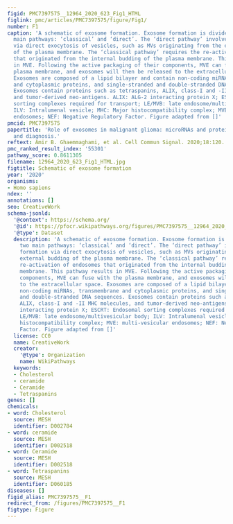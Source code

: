 ```yaml
---
figid: PMC7397575__12964_2020_623_Fig1_HTML
figlink: pmc/articles/PMC7397575/figure/Fig1/
number: F1
caption: 'A schematic of exosome formation. Exosome formation is divided into two
  main pathways: ‘classical’ and ‘direct’. The ‘direct pathway’ involves exosome formation
  via direct exocytosis of vesicles, such as MVs originating from the external budding
  of the plasma membrane. The ‘classical pathway’ requires the re-activation of endosomes
  that originated from the internal budding of the plasma membrane. This pathway results
  in MVE. Following the active packaging of their components, MVE can fuse with the
  plasma membrane, and exosomes will then be released to the extracellular space.
  Exosomes are composed of a lipid bilayer and contain non-coding miRNAs, transmembrane
  and cytoplasmic proteins, and single-stranded and double-stranded DNA sequences.
  Exosomes contain proteins such as tetraspanins, ALIX, class-I and -II MHC molecules,
  and tumor-derived neo-antigens. ALIX: ALG-2 interacting protein X; ESCRT: Endosomal
  sorting complexes required for transport; LE/MVB: late endosome/multivesicular body;
  ILV: Intralumenal vesicle; MHC: Major histocompatibility complex; MVE: multi-vesicular
  endosomes; NEF: Negative Regulatory Factor. Figure adapted from []'
pmcid: PMC7397575
papertitle: 'Role of exosomes in malignant glioma: microRNAs and proteins in pathogenesis
  and diagnosis.'
reftext: Amir B. Ghaemmaghami, et al. Cell Commun Signal. 2020;18:120.
pmc_ranked_result_index: '55301'
pathway_score: 0.8611305
filename: 12964_2020_623_Fig1_HTML.jpg
figtitle: Schematic of exosome formation
year: '2020'
organisms:
- Homo sapiens
ndex: ''
annotations: []
seo: CreativeWork
schema-jsonld:
  '@context': https://schema.org/
  '@id': https://pfocr.wikipathways.org/figures/PMC7397575__12964_2020_623_Fig1_HTML.html
  '@type': Dataset
  description: 'A schematic of exosome formation. Exosome formation is divided into
    two main pathways: ‘classical’ and ‘direct’. The ‘direct pathway’ involves exosome
    formation via direct exocytosis of vesicles, such as MVs originating from the
    external budding of the plasma membrane. The ‘classical pathway’ requires the
    re-activation of endosomes that originated from the internal budding of the plasma
    membrane. This pathway results in MVE. Following the active packaging of their
    components, MVE can fuse with the plasma membrane, and exosomes will then be released
    to the extracellular space. Exosomes are composed of a lipid bilayer and contain
    non-coding miRNAs, transmembrane and cytoplasmic proteins, and single-stranded
    and double-stranded DNA sequences. Exosomes contain proteins such as tetraspanins,
    ALIX, class-I and -II MHC molecules, and tumor-derived neo-antigens. ALIX: ALG-2
    interacting protein X; ESCRT: Endosomal sorting complexes required for transport;
    LE/MVB: late endosome/multivesicular body; ILV: Intralumenal vesicle; MHC: Major
    histocompatibility complex; MVE: multi-vesicular endosomes; NEF: Negative Regulatory
    Factor. Figure adapted from []'
  license: CC0
  name: CreativeWork
  creator:
    '@type': Organization
    name: WikiPathways
  keywords:
  - Cholesterol
  - ceramide
  - Ceramide
  - Tetraspanins
genes: []
chemicals:
- word: Cholesterol
  source: MESH
  identifier: D002784
- word: ceramide
  source: MESH
  identifier: D002518
- word: Ceramide
  source: MESH
  identifier: D002518
- word: Tetraspanins
  source: MESH
  identifier: D060185
diseases: []
figid_alias: PMC7397575__F1
redirect_from: /figures/PMC7397575__F1
figtype: Figure
---
```

